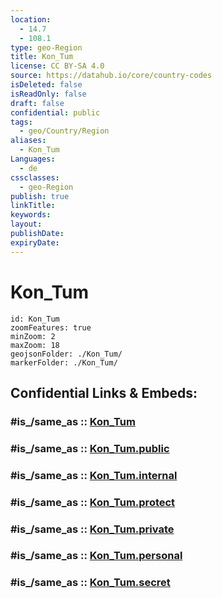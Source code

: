 ```yaml
---
location:
  - 14.7
  - 108.1
type: geo-Region
title: Kon_Tum
license: CC BY-SA 4.0
source: https://datahub.io/core/country-codes
isDeleted: false
isReadOnly: false
draft: false
confidential: public
tags:
  - geo/Country/Region
aliases:
  - Kon_Tum
Languages:
  - de
cssclasses:
  - geo-Region
publish: true
linkTitle:
keywords:
layout:
publishDate:
expiryDate:
---
```


# Kon_Tum

```leaflet
id: Kon_Tum
zoomFeatures: true 
minZoom: 2 
maxZoom: 18
geojsonFolder: ./Kon_Tum/
markerFolder: ./Kon_Tum/
```


## Confidential Links & Embeds: 

### #is_/same_as :: [Kon_Tum](/_Standards/Earth/Continent/Asia/Asia~South~East/Vietnam/Provinces~Vietnam/Kon_Tum.md) 

### #is_/same_as :: [Kon_Tum.public](/_public/Earth/Continent/Asia/Asia~South~East/Vietnam/Provinces~Vietnam/Kon_Tum.public.md) 

### #is_/same_as :: [Kon_Tum.internal](/_internal/Earth/Continent/Asia/Asia~South~East/Vietnam/Provinces~Vietnam/Kon_Tum.internal.md) 

### #is_/same_as :: [Kon_Tum.protect](/_protect/Earth/Continent/Asia/Asia~South~East/Vietnam/Provinces~Vietnam/Kon_Tum.protect.md) 

### #is_/same_as :: [Kon_Tum.private](/_private/Earth/Continent/Asia/Asia~South~East/Vietnam/Provinces~Vietnam/Kon_Tum.private.md) 

### #is_/same_as :: [Kon_Tum.personal](/_personal/Earth/Continent/Asia/Asia~South~East/Vietnam/Provinces~Vietnam/Kon_Tum.personal.md) 

### #is_/same_as :: [Kon_Tum.secret](/_secret/Earth/Continent/Asia/Asia~South~East/Vietnam/Provinces~Vietnam/Kon_Tum.secret.md)

